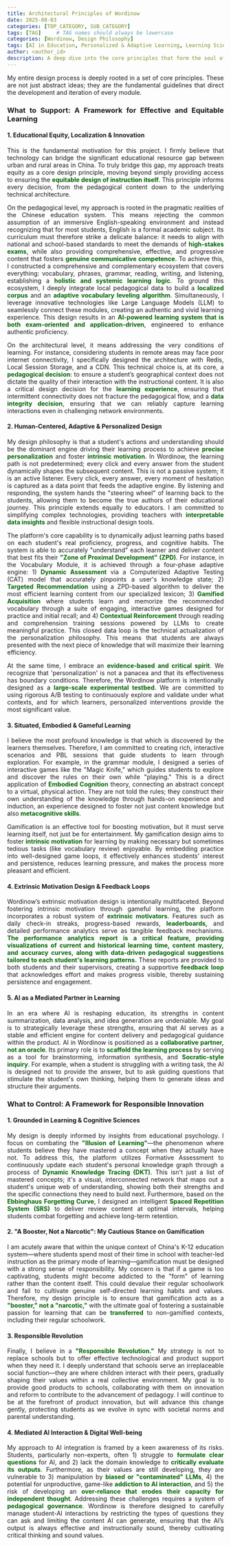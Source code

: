 ```yaml
---
title: Architectural Principles of Wordinow
date: 2025-08-03
categories: [TOP_CATEGORY, SUB_CATEGORY]
tags: [TAG]     # TAG names should always be lowercase
categories: [Wordinow, Design Philosophy]
tags: [AI in Education, Personalized & Adaptive Learning, Learning Sciences, Educational Equity, Generative AI, Gamification, Localized Corpus Construction, Pedagogical Governance of AI]
author: <author_id>        
description: A deep dive into the core principles that form the soul of Wordinow, guiding its mission to deliver a truly equitable, personalized, and responsible learning experience for every student.
---
```

<div markdown="1" style="text-align: justify;">
  
<p>My entire design process is deeply rooted in a set of core principles. These are not just abstract ideas; they are the fundamental guidelines that direct the development and iteration of every module.</p>

<h3 id="support-framework">What to Support: A Framework for Effective and Equitable Learning</h3>

<h4 id="equity-localization-innovation">1. Educational Equity, Localization & Innovation</h4>

<p>This is the fundamental motivation for this project. I firmly believe that technology can bridge the significant educational resource gap between urban and rural areas in China. To truly bridge this gap, my approach treats equity as a core design principle, moving beyond simply providing access to ensuring the <strong style="color: #006400;">equitable design of instruction itself</strong>. This principle informs every decision, from the pedagogical content down to the underlying technical architecture.</p>

<p>On the pedagogical level, my approach is rooted in the pragmatic realities of the Chinese education system. This means rejecting the common assumption of an immersive English-speaking environment and instead recognizing that for most students, English is a formal academic subject. Its curriculum must therefore strike a delicate balance: it needs to align with national and school-based standards to meet the demands of <strong style="color: #006400;">high-stakes exams</strong>, while also providing comprehensive, effective, and progressive content that fosters <strong style="color: #006400;">genuine communicative competence</strong>. To achieve this, I constructed a comprehensive and complementary ecosystem that covers everything: vocabulary, phrases, grammar, reading, writing, and listening, establishing a <strong style="color: #006400;">holistic and systemic learning logic</strong>. To ground this ecosystem, I deeply integrate local pedagogical data to build a <strong style="color: #006400;">localized corpus</strong> and an <strong style="color: #006400;">adaptive vocabulary leveling algorithm</strong>. Simultaneously, I leverage innovative technologies like Large Language Models (LLM) to seamlessly connect these modules, creating an authentic and vivid learning experience. This design results in an <strong style="color: #006400;">AI-powered learning system that is both exam-oriented and application-driven</strong>, engineered to enhance authentic proficiency.</p>

<p>On the architectural level, it means addressing the very conditions of learning. For instance, considering students in remote areas may face poor internet connectivity, I specifically designed the architecture with Redis, Local Session Storage, and a CDN. This technical choice is, at its core, a <strong style="color: #006400;">pedagogical decision</strong>: to ensure a student’s geographical context does not dictate the quality of their interaction with the instructional content. It is also a critical design decision for the <strong style="color: #006400;">learning experience</strong>, ensuring that intermittent connectivity does not fracture the pedagogical flow, and a <strong style="color: #006400;">data integrity decision</strong>, ensuring that we can reliably capture learning interactions even in challenging network environments.</p>

<h4 id="human-centered-adaptive">2. Human-Centered, Adaptive & Personalized Design</h4>

<p>My design philosophy is that a student's actions and understanding should be the dominant engine driving their learning process to achieve <strong style="color: #006400;">precise personalization</strong> and foster <strong style="color: #006400;">intrinsic motivation</strong>. In Wordinow, the learning path is not predetermined; every click and every answer from the student dynamically shapes the subsequent content. This is not a passive system; it is an active listener. Every click, every answer, every moment of hesitation is captured as a data point that feeds the adaptive engine. By listening and responding, the system hands the "steering wheel" of learning back to the students, allowing them to become the true authors of their educational journey. This principle extends equally to educators. I am committed to simplifying complex technologies, providing teachers with <strong style="color: #006400;">interpretable data insights</strong> and flexible instructional design tools.</p>

<p>The platform's core capability is to dynamically adjust learning paths based on each student's real proficiency, progress, and cognitive habits. The system is able to accurately "understand" each learner and deliver content that best fits their <strong style="color: #006400;">"Zone of Proximal Development" (ZPD)</strong>. For instance, in the Vocabulary Module, it is achieved through a four-phase adaptive engine: 1) <strong style="color: #006400;">Dynamic Assessment</strong> via a Computerized Adaptive Testing (CAT) model that accurately pinpoints a user's knowledge state; 2) <strong style="color: #006400;">Targeted Recommendation</strong> using a ZPD-based algorithm to deliver the most efficient learning content from our specialized lexicon; 3) <strong style="color: #006400;">Gamified Acquisition</strong> where students learn and memorize the recommended vocabulary through a suite of engaging, interactive games designed for practice and initial recall; and 4) <strong style="color: #006400;">Contextual Reinforcement</strong> through reading and comprehension training sessions powered by LLMs to create meaningful practice. This closed data loop is the technical actualization of the personalization philosophy. This means that students are always presented with the next piece of knowledge that will maximize their learning efficiency.</p>

<p>At the same time, I embrace an <strong style="color: #006400;">evidence-based and critical spirit</strong>. We recognize that 'personalization' is not a panacea and that its effectiveness has boundary conditions. Therefore, the Wordinow platform is intentionally designed as a <strong style="color: #006400;">large-scale experimental testbed</strong>. We are committed to using rigorous A/B testing to continuously explore and validate under what contexts, and for which learners, personalized interventions provide the most significant value.</p>

<h4 id="situated-embodied-gameful">3. Situated, Embodied & Gameful Learning</h4>
<p>I believe the most profound knowledge is that which is discovered by the learners themselves. Therefore, I am committed to creating rich, interactive scenarios and PBL sessions that guide students to learn through exploration. For example, in the grammar module, I designed a series of interactive games like the "Magic Knife," which guides students to explore and discover the rules on their own while "playing." This is a direct application of <strong style="color: #006400;">Embodied Cognition</strong> theory, connecting an abstract concept to a virtual, physical action. They are not told the rules; they construct their own understanding of the knowledge through hands-on experience and induction, an experience designed to foster not just content knowledge but also <strong style="color: #006400;">metacognitive skills</strong>.</p>

<p>Gamification is an effective tool for boosting motivation, but it must serve learning itself, not just be for entertainment. My gamification design aims to foster <strong style="color: #006400;">intrinsic motivation</strong> for learning by making necessary but sometimes tedious tasks (like vocabulary review) enjoyable. By embedding practice into well-designed game loops, it effectively enhances students' interest and persistence, reduces learning pressure, and makes the process more pleasant and efficient.</p>

<h4 id="extrinsic-motivation-feedback">4. Extrinsic Motivation Design & Feedback Loops</h4>
<p>Wordinow’s extrinsic motivation design is intentionally multifaceted. Beyond fostering intrinsic motivation through gameful learning, the platform incorporates a robust system of <strong style="color: #006400;">extrinsic motivators</strong>. Features such as daily check-in streaks, progress-based rewards, <strong style="color: #006400;">leaderboards,</strong> and detailed performance analytics serve as tangible feedback mechanisms. <strong style="color: #006400;">The performance analytics report is a critical feature, providing visualizations of current and historical learning time, content mastery, and accuracy curves, along with data-driven pedagogical suggestions tailored to each student's learning patterns.</strong> These reports are provided to both students and their supervisors, creating a supportive <strong style="color: #006400;">feedback loop</strong> that acknowledges effort and makes progress visible, thereby sustaining persistence and engagement.</p>

<h4 id="ai-mediated-partner">5. AI as a Mediated Partner in Learning</h4>
<p>In an era where AI is reshaping education, its strengths in content summarization, data analysis, and idea generation are undeniable. My goal is to strategically leverage these strengths, ensuring that AI serves as a stable and efficient engine for content delivery and pedagogical guidance within the product. AI in Wordinow is positioned as a <strong style="color: #006400;">collaborative partner, not an oracle</strong>. Its primary role is to <strong style="color: #006400;">scaffold the learning process</strong> by serving as a tool for brainstorming, information synthesis, and <strong style="color: #006400;">Socratic-style inquiry</strong>. For example, when a student is struggling with a writing task, the AI is designed not to provide the answer, but to ask guiding questions that stimulate the student's own thinking, helping them to generate ideas and structure their arguments.</p>

<h3 id="control-framework">What to Control: A Framework for Responsible Innovation</h3>

<h4 id="grounded-learning-cognitive-sciences">1. Grounded in Learning & Cognitive Sciences</h4>
<p>My design is deeply informed by insights from educational psychology. I focus on combating the <strong style="color: #006400;">"Illusion of Learning"</strong>—the phenomenon where students believe they have mastered a concept when they actually have not. To address this, the platform utilizes Formative Assessment to continuously update each student's personal knowledge graph through a process of <strong style="color: #006400;">Dynamic Knowledge Tracing (DKT)</strong>. This isn't just a list of mastered concepts; it's a visual, interconnected network that maps out a student's unique web of understanding, showing both their strengths and the specific connections they need to build next. Furthermore, based on the <strong style="color: #006400;">Ebbinghaus Forgetting Curve</strong>, I designed an intelligent <strong style="color: #006400;">Spaced Repetition System (SRS)</strong> to deliver review content at optimal intervals, helping students combat forgetting and achieve long-term retention.</p>

<h4 id="booster-not-narcotic">2. "A Booster, Not a Narcotic": My Cautious Stance on Gamification</h4>
<p>I am acutely aware that within the unique context of China's K-12 education system—where students spend most of their time in school with teacher-led instruction as the primary mode of learning—gamification must be designed with a strong sense of responsibility. My concern is that if a game is too captivating, students might become addicted to the "form" of learning rather than the content itself. This could devalue their regular schoolwork and fail to cultivate genuine self-directed learning habits and values. Therefore, my design principle is to ensure that gamification acts as a <strong style="color: #006400;">"booster," not a "narcotic,"</strong> with the ultimate goal of fostering a sustainable passion for learning that can be <strong style="color: #006400;">transferred</strong> to non-gamified contexts, including their regular schoolwork.</p>

<h4 id="responsible-revolution">3. Responsible Revolution</h4>
<p>Finally, I believe in a <strong style="color: #006400;">"Responsible Revolution."</strong> My strategy is not to replace schools but to offer effective technological and product support when they need it. I deeply understand that schools serve an irreplaceable social function—they are where children interact with their peers, gradually shaping their values within a real collective environment. My goal is to provide good products to schools, collaborating with them on innovation and reform to contribute to the advancement of pedagogy. I will continue to be at the forefront of product innovation, but will advance this change gently, protecting students as we evolve in sync with societal norms and parental understanding.</p>

<h4 id="mediated-ai-digital-wellbeing">4. Mediated AI Interaction & Digital Well-being</h4>
<p>My approach to AI integration is framed by a keen awareness of its risks. Students, particularly non-experts, often 1) struggle to <strong style="color: #006400;">formulate clear questions</strong> for AI, and 2) lack the domain knowledge to <strong style="color: #006400;">critically evaluate its outputs</strong>. Furthermore, as their values are still developing, they are vulnerable to 3) manipulation by <strong style="color: #006400;">biased or "contaminated" LLMs</strong>, 4) the potential for unproductive, game-like <strong style="color: #006400;">addiction to AI interaction</strong>, and 5) the risk of developing an <strong style="color: #006400;">over-reliance that erodes their capacity for independent thought</strong>. Addressing these challenges requires a system of <strong style="color: #006400;">pedagogical governance</strong>. Wordinow is therefore designed to carefully manage student-AI interactions by restricting the types of questions they can ask and limiting the content AI can generate, ensuring that the AI’s output is always effective and instructionally sound, thereby cultivating critical thinking and sound values.</p>

</div>

